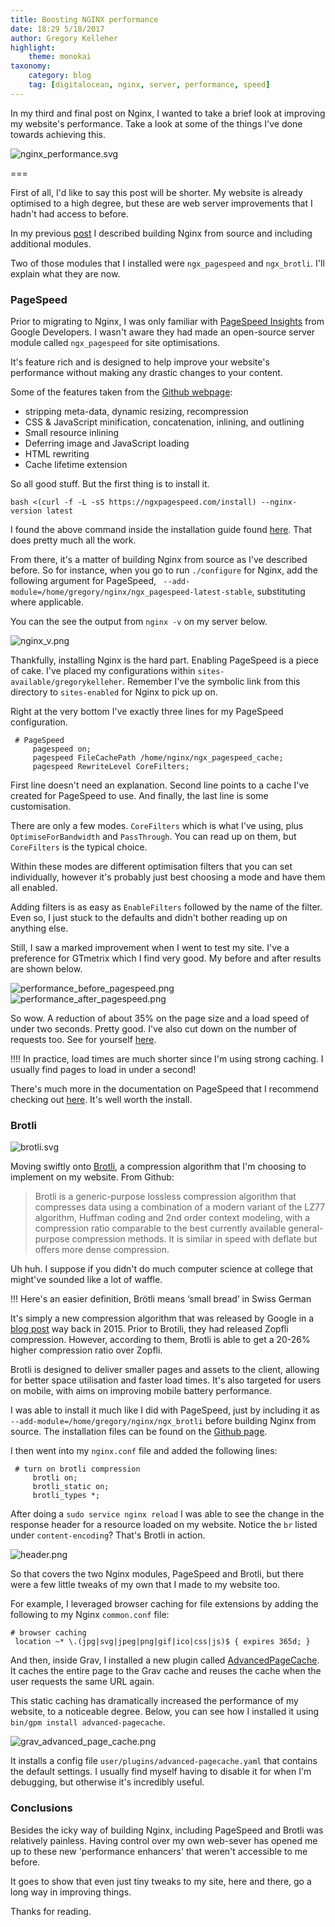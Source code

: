 ```yaml
---
title: Boosting NGINX performance
date: 18:29 5/18/2017
author: Gregory Kelleher
highlight:
    theme: monokai
taxonomy:
    category: blog
    tag: [digitalocean, nginx, server, performance, speed]
---
```


In my third and final post on Nginx, I wanted to take a brief look at improving my website's performance. Take a look at some of the things I've done towards achieving this.

![nginx_performance.svg](nginx_performance.svg)

===

First of all, I'd like to say this post will be shorter. My website is already optimised to a high degree, but these are web server improvements that I hadn't had access to before.

In my previous [post](https://gregorykelleher.com/digital_ocean_migration) I described building Nginx from source and including additional modules.

Two of those modules that I installed were `ngx_pagespeed` and `ngx_brotli`. I'll explain what they are now.

### PageSpeed

Prior to migrating to Nginx, I was only familiar with [PageSpeed Insights](https://developers.google.com/speed/pagespeed/insights/) from Google Developers. I wasn't aware they had made an open-source server module called `ngx_pagespeed` for site optimisations.

It's feature rich and is designed to help improve your website's performance without making any drastic changes to your content.

Some of the features taken from the [Github webpage](https://github.com/pagespeed/ngx_pagespeed):

+ stripping meta-data, dynamic resizing, recompression
+ CSS & JavaScript minification, concatenation, inlining, and outlining
+ Small resource inlining
+ Deferring image and JavaScript loading
+ HTML rewriting
+ Cache lifetime extension

So all good stuff. But the first thing is to install it.

```
bash <(curl -f -L -sS https://ngxpagespeed.com/install) --nginx-version latest
```

I found the above command inside the installation guide found [here](https://modpagespeed.com/doc/build_ngx_pagespeed_from_source). That does pretty much all the work.

From there, it's a matter of building Nginx from source as I've described before. So for instance, when you go to run `./configure` for Nginx, add the following argument for PageSpeed, ` --add-module=/home/gregory/nginx/ngx_pagespeed-latest-stable`, substituting where applicable.

You can the see the output from `nginx -v` on my server below.

![nginx_v.png](nginx_v.png)

Thankfully, installing Nginx is the hard part. Enabling PageSpeed is a piece of cake. I've placed my configurations within `sites-available/gregorykelleher`. Remember I've the symbolic link from this directory to `sites-enabled` for Nginx to pick up on.

Right at the very bottom I've exactly three lines for my PageSpeed configuration.

```
 # PageSpeed
     pagespeed on;
     pagespeed FileCachePath /home/nginx/ngx_pagespeed_cache;
     pagespeed RewriteLevel CoreFilters;
```

First line doesn't need an explanation. Second line points to a cache I've created for PageSpeed to use. And finally, the last line is some customisation.

There are only a few modes. `CoreFilters` which is what I've using, plus `OptimiseForBandwidth` and `PassThrough`. You can read up on them, but `CoreFilters` is the typical choice.

Within these modes are different optimisation filters that you can set individually, however it's probably just best choosing a mode and have them all enabled. 

Adding filters is as easy as `EnableFilters` followed by the name of the filter. Even so, I just stuck to the defaults and didn't bother reading up on anything else. 

Still, I saw a marked improvement when I went to test my site. I've a preference for GTmetrix which I find very good. My before and after results are shown below.

![performance_before_pagespeed.png](performance_before_pagespeed.png)
![performance_after_pagespeed.png](performance_after_pagespeed.png)

So wow. A reduction of about 35% on the page size and a load speed of under two seconds. Pretty good. I've also cut down on the number of requests too. See for yourself [here](https://gtmetrix.com/reports/gregorykelleher.com/IHZhSgjF).

!!!! In practice, load times are much shorter since I'm using strong caching. I usually find pages to load in under a second!

There's much more in the documentation on PageSpeed that I recommend checking out [here](https://modpagespeed.com/doc/). It's well worth the install.

### Brotli

![brotli.svg](brotli.svg)

Moving swiftly onto [Brotli](https://github.com/google/brotli), a compression algorithm that I'm choosing to implement on my website. From Github:

> Brotli is a generic-purpose lossless compression algorithm that compresses data using a combination of a modern variant of the LZ77 algorithm, Huffman coding and 2nd order context modeling, with a compression ratio comparable to the best currently available general-purpose compression methods. It is similar in speed with deflate but offers more dense compression.

Uh huh. I suppose if you didn't do much computer science at college that might've sounded like a lot of waffle.

!!! Here's an easier definition, Brötli means ‘small bread’ in Swiss German

It's simply a new compression algorithm that was released by Google in a [blog post](https://opensource.googleblog.com/2015/09/introducing-brotli-new-compression.html) way back in 2015. Prior to Brotili, they had released Zopfli compression. However, according to them, Brotli is able to get a 20-26% higher compression ratio over Zopfli.

Brotli is designed to deliver smaller pages and assets to the client, allowing for better space utilisation and faster load times. It's also targeted for users on mobile, with aims on improving mobile battery performance.

I was able to install it much like I did with PageSpeed, just by including it as `--add-module=/home/gregory/nginx/ngx_brotli` before building Nginx from source. The installation files can be found on the [Github page](https://github.com/google/brotli).

I then went into my `nginx.conf` file and added the following lines:

```
 # turn on brotli compression
     brotli on;
     brotli_static on;
     brotli_types *;
```

After doing a `sudo service nginx reload` I was able to see the change in the response header for a resource loaded on my website. Notice the `br` listed under `content-encoding`? That's Brotli in action.

![header.png](header.png)

So that covers the two Nginx modules, PageSpeed and Brotli, but there were a few little tweaks of my own that I made to my website too.

For example, I leveraged browser caching for file extensions by adding the following to my Nginx `common.conf` file:

```
# browser caching
 location ~* \.(jpg|svg|jpeg|png|gif|ico|css|js)$ { expires 365d; }
```

And then, inside Grav, I installed a new plugin called [AdvancedPageCache](https://github.com/getgrav/grav-plugin-advanced-pagecache). It caches the entire page to the Grav cache and reuses the cache when the user requests the same URL again. 

This static caching has dramatically increased the performance of my website, to a noticeable degree. Below, you can see how I installed it using `bin/gpm install advanced-pagecache`.

![grav_advanced_page_cache.png](grav_advanced_page_cache.png)

It installs a config file `user/plugins/advanced-pagecache.yaml` that contains the default settings. I usually find myself having to disable it for when I'm debugging, but otherwise it's incredibly useful.

### Conclusions

Besides the icky way of building Nginx, including PageSpeed and Brotli was relatively painless. Having control over my own web-sever has opened me up to these new 'performance enhancers' that weren't accessible to me before. 

It goes to show that even just tiny tweaks to my site, here and there, go a long way in improving things. 

Thanks for reading.





